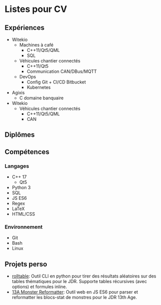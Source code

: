# Listes pour CV

## Expériences

- Witekio
  - Machines à café
    - C++11/Qt5/QML
    - SQL
  - Véhicules chantier connectés
    - C++11/Qt5
    - Communication CAN/DBus/MQTT
  - DevOps
    - Config Git + CI/CD Bitbucket
    - Kubernetes
- Agixis
  - C domaine banquaire
- Witekio
  - Véhicules chantier connectés
    - C++11/Qt5/QML
    - CAN

## Diplômes

## Compétences

### Langages

- C++ 17
  - Qt5
- Python 3
- SQL
- JS ES6
- Regex
- LaTeX
- HTML/CSS

### Environnement

- Git
- Bash
- Linux

## Projets perso

- [rolltable](github.com/freohr/rolltable): Outil CLI en python pour tirer des résultats aléatoires sur des tables thématiques pour le JDR. Supporte tables récursives (avec options) et formules inline.
- [13A Monster Reformatter](https://github.com/freohr/13a-monster-reformatter): Outil web en JS ES6 pour parser et reformatter les blocs-stat de monstres pour le JDR 13th Age.
